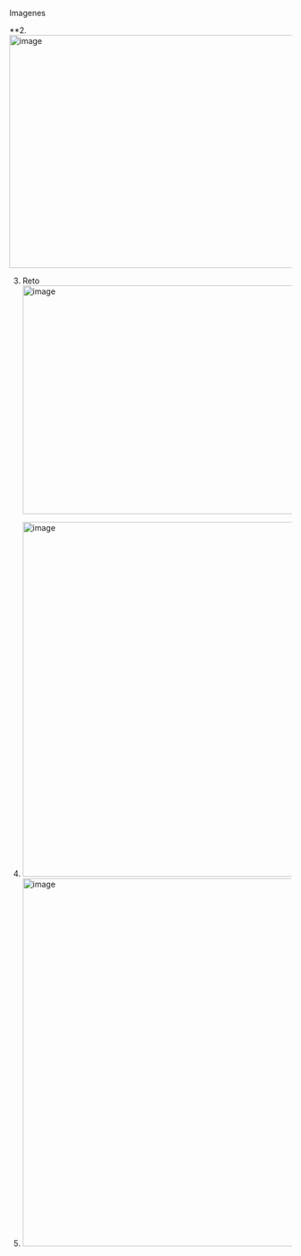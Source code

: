 Imagenes

**2.  <img width="828" height="416" alt="image" src="https://github.com/user-attachments/assets/0e5b0b2d-45de-4fcc-a0f6-ab3d4336bc17" /> 

3. Reto
    <img width="828" height="408" alt="image" src="https://github.com/user-attachments/assets/8a3083c2-dbfb-4a0a-a4d7-8314770f40a1" />  



12. <img width="1033" height="633" alt="image" src="https://github.com/user-attachments/assets/073aef9b-42bd-47b2-abac-d8788a36a0c8" />

15. <img width="1323" height="657" alt="image" src="https://github.com/user-attachments/assets/92c6abac-65ea-45ba-b8c2-bacc9b3b78f9" />





